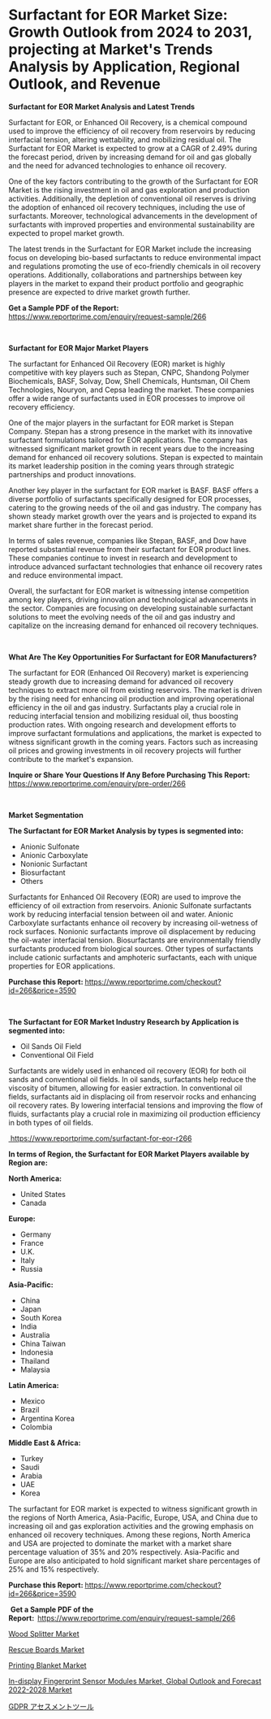 <p><h1>Surfactant for EOR Market Size: Growth Outlook from 2024 to 2031, projecting at Market's Trends Analysis by Application, Regional Outlook, and Revenue</h1></p><p><strong>Surfactant for EOR Market Analysis and Latest Trends</strong></p>
<p><p>Surfactant for EOR, or Enhanced Oil Recovery, is a chemical compound used to improve the efficiency of oil recovery from reservoirs by reducing interfacial tension, altering wettability, and mobilizing residual oil. The Surfactant for EOR Market is expected to grow at a CAGR of 2.49% during the forecast period, driven by increasing demand for oil and gas globally and the need for advanced technologies to enhance oil recovery.</p><p>One of the key factors contributing to the growth of the Surfactant for EOR Market is the rising investment in oil and gas exploration and production activities. Additionally, the depletion of conventional oil reserves is driving the adoption of enhanced oil recovery techniques, including the use of surfactants. Moreover, technological advancements in the development of surfactants with improved properties and environmental sustainability are expected to propel market growth.</p><p>The latest trends in the Surfactant for EOR Market include the increasing focus on developing bio-based surfactants to reduce environmental impact and regulations promoting the use of eco-friendly chemicals in oil recovery operations. Additionally, collaborations and partnerships between key players in the market to expand their product portfolio and geographic presence are expected to drive market growth further.</p></p>
<p><strong>Get a Sample PDF of the Report:&nbsp;</strong> <a href="https://www.reportprime.com/enquiry/request-sample/266">https://www.reportprime.com/enquiry/request-sample/266</a></p>
<p>&nbsp;</p>
<p><strong>Surfactant for EOR Major Market Players</strong></p>
<p><p>The surfactant for Enhanced Oil Recovery (EOR) market is highly competitive with key players such as Stepan, CNPC, Shandong Polymer Biochemicals, BASF, Solvay, Dow, Shell Chemicals, Huntsman, Oil Chem Technologies, Nouryon, and Cepsa leading the market. These companies offer a wide range of surfactants used in EOR processes to improve oil recovery efficiency.</p><p>One of the major players in the surfactant for EOR market is Stepan Company. Stepan has a strong presence in the market with its innovative surfactant formulations tailored for EOR applications. The company has witnessed significant market growth in recent years due to the increasing demand for enhanced oil recovery solutions. Stepan is expected to maintain its market leadership position in the coming years through strategic partnerships and product innovations.</p><p>Another key player in the surfactant for EOR market is BASF. BASF offers a diverse portfolio of surfactants specifically designed for EOR processes, catering to the growing needs of the oil and gas industry. The company has shown steady market growth over the years and is projected to expand its market share further in the forecast period.</p><p>In terms of sales revenue, companies like Stepan, BASF, and Dow have reported substantial revenue from their surfactant for EOR product lines. These companies continue to invest in research and development to introduce advanced surfactant technologies that enhance oil recovery rates and reduce environmental impact.</p><p>Overall, the surfactant for EOR market is witnessing intense competition among key players, driving innovation and technological advancements in the sector. Companies are focusing on developing sustainable surfactant solutions to meet the evolving needs of the oil and gas industry and capitalize on the increasing demand for enhanced oil recovery techniques.</p></p>
<p>&nbsp;</p>
<p><strong>What Are The Key Opportunities For Surfactant for EOR Manufacturers?</strong></p>
<p><p>The surfactant for EOR (Enhanced Oil Recovery) market is experiencing steady growth due to increasing demand for advanced oil recovery techniques to extract more oil from existing reservoirs. The market is driven by the rising need for enhancing oil production and improving operational efficiency in the oil and gas industry. Surfactants play a crucial role in reducing interfacial tension and mobilizing residual oil, thus boosting production rates. With ongoing research and development efforts to improve surfactant formulations and applications, the market is expected to witness significant growth in the coming years. Factors such as increasing oil prices and growing investments in oil recovery projects will further contribute to the market's expansion.</p></p>
<p><strong>Inquire or Share Your Questions If Any Before Purchasing This Report:</strong> <a href="https://www.reportprime.com/enquiry/pre-order/266">https://www.reportprime.com/enquiry/pre-order/266</a></p>
<p>&nbsp;</p>
<p><strong>Market Segmentation</strong></p>
<p><strong>The Surfactant for EOR Market Analysis by types is segmented into:</strong></p>
<p><ul><li>Anionic Sulfonate</li><li>Anionic Carboxylate</li><li>Nonionic Surfactant</li><li>Biosurfactant</li><li>Others</li></ul></p>
<p><p>Surfactants for Enhanced Oil Recovery (EOR) are used to improve the efficiency of oil extraction from reservoirs. Anionic Sulfonate surfactants work by reducing interfacial tension between oil and water. Anionic Carboxylate surfactants enhance oil recovery by increasing oil-wetness of rock surfaces. Nonionic surfactants improve oil displacement by reducing the oil-water interfacial tension. Biosurfactants are environmentally friendly surfactants produced from biological sources. Other types of surfactants include cationic surfactants and amphoteric surfactants, each with unique properties for EOR applications.</p></p>
<p><strong>Purchase this Report:&nbsp;</strong><a href="https://www.reportprime.com/checkout?id=266&price=3590">https://www.reportprime.com/checkout?id=266&price=3590</a></p>
<p>&nbsp;</p>
<p><strong>The Surfactant for EOR Market Industry Research by Application is segmented into:</strong></p>
<p><ul><li>Oil Sands Oil Field</li><li>Conventional Oil Field</li></ul></p>
<p><p>Surfactants are widely used in enhanced oil recovery (EOR) for both oil sands and conventional oil fields. In oil sands, surfactants help reduce the viscosity of bitumen, allowing for easier extraction. In conventional oil fields, surfactants aid in displacing oil from reservoir rocks and enhancing oil recovery rates. By lowering interfacial tensions and improving the flow of fluids, surfactants play a crucial role in maximizing oil production efficiency in both types of oil fields.</p></p>
<p><a href="https://www.reportprime.com/surfactant-for-eor-r266">&nbsp;https://www.reportprime.com/surfactant-for-eor-r266</a></p>
<p><strong>In terms of Region, the Surfactant for EOR Market Players available by Region are:</strong></p>
<p>
    <p> <strong> North America: </strong>
        <ul>
            <li>United States</li>
            <li>Canada</li>
        </ul>
        </p> 
    <p> <strong> Europe: </strong>
        <ul>
            <li>Germany</li>
            <li>France</li>
            <li>U.K.</li>
            <li>Italy</li>
            <li>Russia</li>
        </ul>
        </p> 
    <p> <strong> Asia-Pacific: </strong>
        <ul>
            <li>China</li>
            <li>Japan</li>
            <li>South Korea</li>
            <li>India</li>
            <li>Australia</li>
            <li>China Taiwan</li>
            <li>Indonesia</li>
            <li>Thailand</li>
            <li>Malaysia</li>
        </ul>
        </p> 
    <p> <strong> Latin America: </strong>
        <ul>
            <li>Mexico</li>
            <li>Brazil</li>
            <li>Argentina Korea</li>
            <li>Colombia</li>
        </ul>
        </p> 
    <p> <strong> Middle East & Africa: </strong>
        <ul>
            <li>Turkey</li>
            <li>Saudi</li>
            <li>Arabia</li>
            <li>UAE</li>
            <li>Korea</li>
        </ul>
    </p>
    </p>
<p><p>The surfactant for EOR market is expected to witness significant growth in the regions of North America, Asia-Pacific, Europe, USA, and China due to increasing oil and gas exploration activities and the growing emphasis on enhanced oil recovery techniques. Among these regions, North America and USA are projected to dominate the market with a market share percentage valuation of 35% and 20% respectively. Asia-Pacific and Europe are also anticipated to hold significant market share percentages of 25% and 15% respectively.</p></p>
<p><strong>Purchase this Report: </strong><a href="https://www.reportprime.com/checkout?id=266&price=3590">https://www.reportprime.com/checkout?id=266&price=3590</a></p>
<p>&nbsp;<strong>Get a Sample PDF of the Report:&nbsp;&nbsp;</strong><a href="https://www.reportprime.com/enquiry/request-sample/266">https://www.reportprime.com/enquiry/request-sample/266</a></p>
<p><strong></strong></p>
<p><p><a href="https://www.linkedin.com/pulse/global-wood-splitter-market-size-amp-share-analysis-product-hby4c">Wood Splitter Market</a></p><p><a href="https://www.linkedin.com/pulse/rescue-boards-market-segmentation-geographical-regions-forcast-t3nif">Rescue Boards Market</a></p><p><a href="https://github.com/nicoletavirag/Market-Research-Report-List-4/blob/main/printing-blanket-market.md">Printing Blanket Market</a></p><p><a href="https://medium.com/@stephanmorissette/global-in-display-fingerprint-sensor-modules-market-global-outlook-and-forecast-2022-2028-market-dc29dc3ef780">In-display Fingerprint Sensor Modules Market, Global Outlook and Forecast 2022-2028 Market</a></p><p><a href="https://medium.com/@isabeleterson7845/gdpr%E3%82%A2%E3%82%BB%E3%82%B9%E3%83%A1%E3%83%B3%E3%83%88%E3%83%84%E3%83%BC%E3%83%AB%E5%B8%82%E5%A0%B4%E3%81%AE%E8%A6%8F%E6%A8%A1%E3%81%AF-9-3-%E3%81%AEcagr%E3%81%A7%E6%88%90%E9%95%B7%E3%81%97%E3%81%A6%E3%81%84%E3%81%BE%E3%81%99-%E3%81%93%E3%81%AE%E3%83%AC%E3%83%9D%E3%83%BC%E3%83%88%E3%81%AF-%E5%B8%82%E5%A0%B4%E3%82%BB%E3%82%B0%E3%83%A1%E3%83%B3%E3%83%86%E3%83%BC%E3%82%B7%E3%83%A7%E3%83%B3-%E6%88%90%E9%95%B7-%E3%81%8A%E3%82%88%E3%81%B32024%E5%B9%B4%E3%81%8B%E3%82%892031%E5%B9%B4%E3%81%BE%E3%81%A7%E3%81%AE%E4%BA%88%E6%B8%AC%E3%81%AB%E3%82%88%E3%82%8B%E5%88%86%E6%9E%90%E3%82%92%E3%82%AB%E3%83%90%E3%83%BC%E3%81%97%E3%81%A6%E3%81%84%E3%81%BE%E3%81%99-0e952e9ae0d7">GDPR アセスメントツール</a></p></p>
